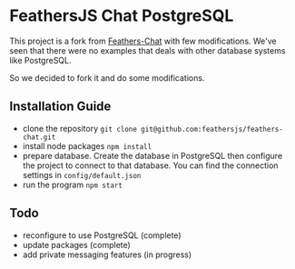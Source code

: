# FeathersJS Chat PostgreSQL

This project is a fork from [Feathers-Chat](https://github.com/feathersjs/feathers-chat) with few modifications.
We've seen that there were no examples that deals with other database systems like PostgreSQL.

So we decided to fork it and do some modifications.

## Installation Guide
* clone the repository ```git clone git@github.com:feathersjs/feathers-chat.git```
* install node packages ```npm install```
* prepare database. Create the database in PostgreSQL then configure the project to connect to that database. You can find the connection settings in ```config/default.json```
* run the program ```npm start```

## Todo
* reconfigure to use PostgreSQL (complete)
* update packages (complete)
* add private messaging features (in progress)
